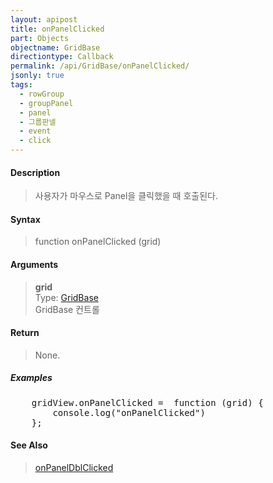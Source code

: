 ```yaml
---
layout: apipost
title: onPanelClicked
part: Objects
objectname: GridBase
directiontype: Callback
permalink: /api/GridBase/onPanelClicked/
jsonly: true
tags:
  - rowGroup
  - groupPanel
  - panel
  - 그룹판넬
  - event
  - click
---
```



#### Description

> 사용자가 마우스로 Panel을 클릭했을 때 호출된다.  

#### Syntax

> function onPanelClicked (grid)  

#### Arguments

> **grid**  
> Type: [GridBase](/api/GridBase/)  
> GridBase 컨트롤  

#### Return

> None.  

##### Examples 

<pre class="prettyprint">
    gridView.onPanelClicked =  function (grid) {
        console.log("onPanelClicked")
    };
</pre>

#### See Also
> [onPanelDblClicked](/api/GridBase/onPanelDblClicked)